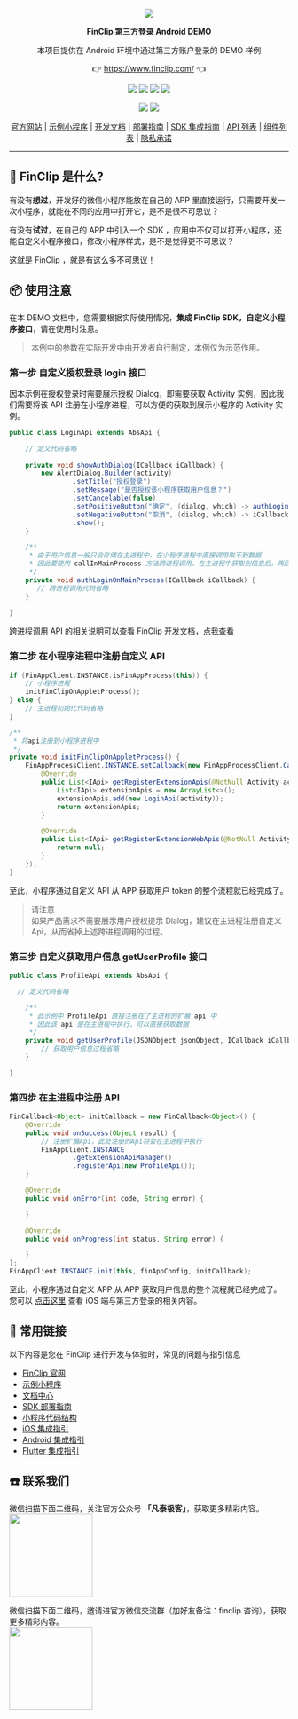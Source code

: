 <p align="center">
    <a href="https://www.finclip.com?from=github">
    <img width="auto" src="https://www.finclip.com/mop/document/images/logo.png">
    </a>
</p>

<p align="center"> 
    <strong>FinClip 第三方登录 Android DEMO</strong></br>
<p>
<p align="center"> 
        本项目提供在 Android 环境中通过第三方账户登录的 DEMO 样例
<p>

<p align="center"> 
	👉 <a href="https://www.finclip.com?from=github">https://www.finclip.com/</a> 👈
</p>

<div align="center">

<a href="#"><img src="https://img.shields.io/badge/%E4%B8%93%E5%B1%9E%E5%BC%80%E5%8F%91%E8%80%85-20000%2B-brightgreen"></a>
<a href="#"><img src="https://img.shields.io/badge/%E5%B7%B2%E4%B8%8A%E6%9E%B6%E5%B0%8F%E7%A8%8B%E5%BA%8F-6000%2B-blue"></a>
<a href="#"><img src="https://img.shields.io/badge/%E5%B7%B2%E9%9B%86%E6%88%90%E5%B0%8F%E7%A8%8B%E5%BA%8F%E5%BA%94%E7%94%A8-75%2B-yellow"></a>
<a href="#"><img src="https://img.shields.io/badge/%E5%AE%9E%E9%99%85%E8%A6%86%E7%9B%96%E7%94%A8%E6%88%B7-2500%20%E4%B8%87%2B-orange"></a>

<a href="https://www.zhihu.com/org/finchat"><img src="https://img.shields.io/badge/FinClip--lightgrey?logo=zhihu&style=social"></a>
<a href="https://www.finclip.com/blog/"><img src="https://img.shields.io/badge/FinClip%20Blog--lightgrey?logo=ghost&style=social"></a>



</div>

<p align="center">

<div align="center">

[官方网站](https://www.finclip.com/) | [示例小程序](https://www.finclip.com/#/market) | [开发文档](https://www.finclip.com/mop/document/) | [部署指南](https://www.finclip.com/mop/document/introduce/quickStart/cloud-server-deployment-guide.html) | [SDK 集成指南](https://www.finclip.com/mop/document/introduce/quickStart/intergration-guide.html) | [API 列表](https://www.finclip.com/mop/document/develop/api/overview.html) | [组件列表](https://www.finclip.com/mop/document/develop/component/overview.html) | [隐私承诺](https://www.finclip.com/mop/document/operate/safety.html)

</div>

-----
## 🤔 FinClip 是什么?

有没有**想过**，开发好的微信小程序能放在自己的 APP 里直接运行，只需要开发一次小程序，就能在不同的应用中打开它，是不是很不可思议？

有没有**试过**，在自己的 APP 中引入一个 SDK ，应用中不仅可以打开小程序，还能自定义小程序接口，修改小程序样式，是不是觉得更不可思议？

这就是 FinClip ，就是有这么多不可思议！

## 📦 使用注意
在本 DEMO 文档中，您需要根据实际使用情况，**集成 FinClip SDK，自定义小程序接口**，请在使用时注意。

> 本例中的参数在实际开发中由开发者自行制定，本例仅为示范作用。

### 第一步 自定义授权登录 login 接口
因本示例在授权登录时需要展示授权 Dialog，即需要获取 Activity 实例，因此我们需要将该 API 注册在小程序进程，可以方便的获取到展示小程序的 Activity 实例。

```java
public class LoginApi extends AbsApi {

    // 定义代码省略
    
    private void showAuthDialog(ICallback iCallback) {
        new AlertDialog.Builder(activity)
                .setTitle("授权登录")
                .setMessage("是否授权该小程序获取用户信息？")
                .setCancelable(false)
                .setPositiveButton("确定", (dialog, which) -> authLoginOnMainProcess(iCallback))
                .setNegativeButton("取消", (dialog, which) -> iCallback.onFail())
                .show();
    }

    /**
     * 由于用户信息一般只会存储在主进程中，在小程序进程中直接调用取不到数据
     * 因此要使用 callInMainProcess 方法跨进程调用，在主进程中获取到信息后，再回传给小程序进程
     */
    private void authLoginOnMainProcess(ICallback iCallback) {
       // 跨进程调用代码省略
    }
    
}
```
跨进程调用 API 的相关说明可以查看 FinClip 开发文档，[点我查看](https://www.finclip.com/mop/document/runtime-sdk/android/android-api.html#_1-21-%E8%B7%A8%E8%BF%9B%E7%A8%8B%E8%B0%83%E7%94%A8%E6%8E%A5%E5%8F%A3)

### 第二步 在小程序进程中注册自定义 API
```kotlin
if (FinAppClient.INSTANCE.isFinAppProcess(this)) {
    // 小程序进程
    initFinClipOnAppletProcess();
} else {
    // 主进程初始化代码省略
}
```

```java
/**
 * 将api注册到小程序进程中
 */
private void initFinClipOnAppletProcess() {
    FinAppProcessClient.INSTANCE.setCallback(new FinAppProcessClient.Callback() {
        @Override
        public List<IApi> getRegisterExtensionApis(@NotNull Activity activity) {
            List<IApi> extensionApis = new ArrayList<>();
            extensionApis.add(new LoginApi(activity));
            return extensionApis;
        }

        @Override
        public List<IApi> getRegisterExtensionWebApis(@NotNull Activity activity) {
            return null;
        }
    });
}
```
至此，小程序通过自定义 API 从 APP 获取用户 token 的整个流程就已经完成了。

> 请注意<br>如果产品需求不需要展示用户授权提示 Dialog，建议在主进程注册自定义 Api，从而省掉上述跨进程调用的过程。

### 第三步 自定义获取用户信息 getUserProfile 接口

```java
public class ProfileApi extends AbsApi {

  // 定义代码省略

    /**
     * 此示例中 ProfileApi 直接注册在了主进程的扩展 api 中
     * 因此该 api 是在主进程中执行，可以直接获取数据
     */
    private void getUserProfile(JSONObject jsonObject, ICallback iCallback) {
        // 获取用户信息过程省略
    }

}
```

### 第四步 在主进程中注册 API
```java
FinCallback<Object> initCallback = new FinCallback<Object>() {
    @Override
    public void onSuccess(Object result) {
        // 注册扩展Api，此处注册的Api将会在主进程中执行
        FinAppClient.INSTANCE
                .getExtensionApiManager()
                .registerApi(new ProfileApi());
    }

    @Override
    public void onError(int code, String error) {

    }

    @Override
    public void onProgress(int status, String error) {

    }
};
FinAppClient.INSTANCE.init(this, finAppConfig, initCallback);
```

至此，小程序通过自定义 APP 从 APP 获取用户信息的整个流程就已经完成了。您可以 [点击这里](https://mp.weixin.qq.com/s/v02uQTK6VSEjGdIxxbl_1g) 查看 iOS 端与第三方登录的相关内容。

## 🔗 常用链接
以下内容是您在 FinClip 进行开发与体验时，常见的问题与指引信息

- [FinClip 官网](https://www.finclip.com/#/home)
- [示例小程序](https://www.finclip.com/#/market)
- [文档中心](https://www.finclip.com/mop/document/)
- [SDK 部署指南](https://www.finclip.com/mop/document/introduce/quickStart/intergration-guide.html)
- [小程序代码结构](https://www.finclip.com/mop/document/develop/guide/structure.html)
- [iOS 集成指引](https://www.finclip.com/mop/document/runtime-sdk/ios/ios-integrate.html)
- [Android 集成指引](https://www.finclip.com/mop/document/runtime-sdk/android/android-integrate.html)
- [Flutter 集成指引](https://www.finclip.com/mop/document/runtime-sdk/flutter/flutter-integrate.html)

## ☎️ 联系我们
微信扫描下面二维码，关注官方公众号 **「凡泰极客」**，获取更多精彩内容。<br>
<img width="150px" src="https://www.finclip.com/mop/document/images/ic_qr.svg">

微信扫描下面二维码，邀请进官方微信交流群（加好友备注：finclip 咨询），获取更多精彩内容。<br>
<img width="150px" src="https://finclip-homeweb-1251849568.cos.ap-guangzhou.myqcloud.com/images/ldy111.jpg">
